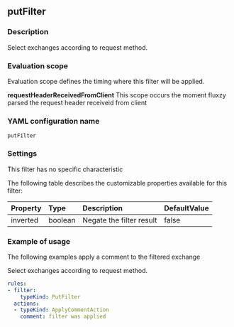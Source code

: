 ## putFilter

### Description

Select exchanges according to request method.

### Evaluation scope

Evaluation scope defines the timing where this filter will be applied. 

**requestHeaderReceivedFromClient** This scope occurs the moment fluxzy parsed the request header receiveid from client

### YAML configuration name

    putFilter

### Settings

This filter has no specific characteristic

The following table describes the customizable properties available for this filter: 

| Property | Type | Description | DefaultValue |
| :------- | :------- | :------- | -------- |
| inverted | boolean | Negate the filter result | false |

### Example of usage

The following examples apply a comment to the filtered exchange

Select exchanges according to request method.

```yaml
rules:
- filter:
    typeKind: PutFilter
  actions:
  - typeKind: ApplyCommentAction
    comment: filter was applied
```



